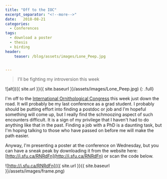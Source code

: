 ```yaml
---
title: "Off to the IOC"
excerpt_separator: "<!--more-->"
date:   2018-08-21
categories:
  - Conferences
tags:
  - download a poster
  - thesis
  - birding
header:
    teaser: /blog/assets/images/Lone_Peep.jpg


---
```


> I'll be fighting my introversion this week

![alt]({{ site.url }}{{ site.baseurl }}/assets/images/Lone_Peep.jpg)
{: .full}

I'm off to the [International Ornithological Congress](http://www.iocongress2018.com) this week just down the road. It will probably be my last conference as a grad student. I probably should be putting effort into finding a postdoc or job and I'm hopeful something will come up, but I really find the schmoozing aspect of such encounters difficult. It is a sign of my privilege that I haven't had to do anything like that in the past. Finding a job with a PhD is a daunting task, but I'm hoping talking to those who have passed on before me will make the path easier. 

Anyway, I'm presenting a poster at the conference on Wednesday, but you can have a sneak peak by downloading it from the website here: [http://i.sfu.ca/RNRdFn](http://i.sfu.ca/RNRdFn) or scan the code below.


![http://i.sfu.ca/RNRdFn]({{ site.url }}{{ site.baseurl }}/assets/images/frame.png)